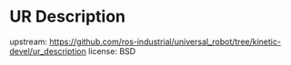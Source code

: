 # UR Description

upstream: https://github.com/ros-industrial/universal_robot/tree/kinetic-devel/ur_description
license: BSD
